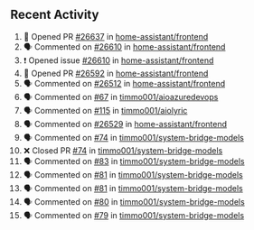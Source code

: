 ## Recent Activity

<!--START_SECTION:activity-->
1. 💪 Opened PR [#26637](https://github.com/home-assistant/frontend/pull/26637) in [home-assistant/frontend](https://github.com/home-assistant/frontend)
2. 🗣 Commented on [#26610](https://github.com/home-assistant/frontend/issues/26610) in [home-assistant/frontend](https://github.com/home-assistant/frontend)
3. ❗ Opened issue [#26610](https://github.com/home-assistant/frontend/issues/26610) in [home-assistant/frontend](https://github.com/home-assistant/frontend)
4. 💪 Opened PR [#26592](https://github.com/home-assistant/frontend/pull/26592) in [home-assistant/frontend](https://github.com/home-assistant/frontend)
5. 🗣 Commented on [#26512](https://github.com/home-assistant/frontend/issues/26512) in [home-assistant/frontend](https://github.com/home-assistant/frontend)
6. 🗣 Commented on [#67](https://github.com/timmo001/aioazuredevops/issues/67) in [timmo001/aioazuredevops](https://github.com/timmo001/aioazuredevops)
7. 🗣 Commented on [#115](https://github.com/timmo001/aiolyric/issues/115) in [timmo001/aiolyric](https://github.com/timmo001/aiolyric)
8. 🗣 Commented on [#26529](https://github.com/home-assistant/frontend/issues/26529) in [home-assistant/frontend](https://github.com/home-assistant/frontend)
9. 🗣 Commented on [#74](https://github.com/timmo001/system-bridge-models/issues/74) in [timmo001/system-bridge-models](https://github.com/timmo001/system-bridge-models)
10. ❌ Closed PR [#74](https://github.com/timmo001/system-bridge-models/pull/74) in [timmo001/system-bridge-models](https://github.com/timmo001/system-bridge-models)
11. 🗣 Commented on [#83](https://github.com/timmo001/system-bridge-models/issues/83) in [timmo001/system-bridge-models](https://github.com/timmo001/system-bridge-models)
12. 🗣 Commented on [#81](https://github.com/timmo001/system-bridge-models/issues/81) in [timmo001/system-bridge-models](https://github.com/timmo001/system-bridge-models)
13. 🗣 Commented on [#81](https://github.com/timmo001/system-bridge-models/issues/81) in [timmo001/system-bridge-models](https://github.com/timmo001/system-bridge-models)
14. 🗣 Commented on [#80](https://github.com/timmo001/system-bridge-models/issues/80) in [timmo001/system-bridge-models](https://github.com/timmo001/system-bridge-models)
15. 🗣 Commented on [#79](https://github.com/timmo001/system-bridge-models/issues/79) in [timmo001/system-bridge-models](https://github.com/timmo001/system-bridge-models)
<!--END_SECTION:activity-->
